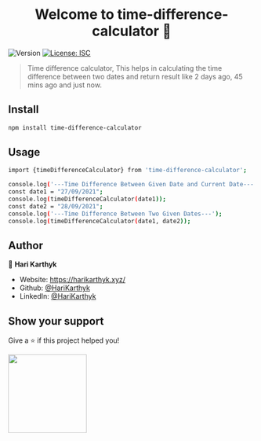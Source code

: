 <h1 align="center">Welcome to time-difference-calculator 👋</h1>
<p>
  <img alt="Version" src="https://img.shields.io/badge/version-0.0.1-blue.svg?cacheSeconds=2592000" />
  <a href="#" target="_blank">
    <img alt="License: ISC" src="https://img.shields.io/badge/License-ISC-yellow.svg" />
  </a>
</p>

> Time difference calculator, This helps in calculating the time difference between two dates and return result like 2 days ago, 45 mins ago and just now.

## Install

```sh
npm install time-difference-calculator
```


## Usage

```sh
import {timeDifferenceCalculator} from 'time-difference-calculator';

console.log('---Time Difference Between Given Date and Current Date---');
const date1 = "27/09/2021";
console.log(timeDifferenceCalculator(date1));
const date2 = "28/09/2021";
console.log('---Time Difference Between Two Given Dates---');
console.log(timeDifferenceCalculator(date1, date2));

```


## Author

👤 **Hari Karthyk**

* Website: https://harikarthyk.xyz/
* Github: [@HariKarthyk](https://github.com/HariKarthyk)
* LinkedIn: [@HariKarthyk](https://linkedin.com/in/HariKarthyk)

## Show your support

Give a ⭐️ if this project helped you!

<a href="https://www.patreon.com/HariKarthyk">
  <img src="https://c5.patreon.com/external/logo/become_a_patron_button@2x.png" width="160">
</a>

